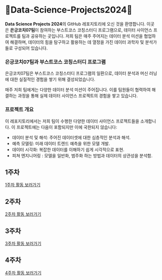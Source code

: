 # 🧠Data-Science-Projects2024🧠
**Data Science Projects 2024**의 GitHub 레포지토리에 오신 것을 환영합니다. 이곳은 **은긍코치07팀**이 참여하는 부스트코스 코칭스터디 프로그램으로, 데이터 사이언스 프로젝트를 팀과 공유하는 곳입니다. 저희 팀은 매주 주어지는 데이터 분석 미션을 협업하여 해결하며, 데이터의 힘을 탐구하고 활용하는 데 열정을 가진 데이터 과학자 및 분석가들로 구성되어 있습니다.

### 은긍코치07팀과 부스트코스 코칭스터디 프로그램
은긍코치07팀은 부스트코스 코칭스터디 프로그램의 일환으로, 데이터 분석과 머신 러닝에 대한 실질적인 경험을 쌓기 위해 결성되었습니다.

매주 저희 팀에게는 다양한 데이터 분석 미션이 주어집니다. 이를 팀원들이 협력하여 해결하는 과정을 통해 실제 데이터 사이언스 프로젝트의 경험을 쌓고 있습니다.

### 프로젝트 개요
이 레포지토리에서는 저희 팀이 수행한 다양한 데이터 사이언스 프로젝트들을 소개합니다. 이 프로젝트에는 다음이 포함되지만 이에 국한되지 않습니다:

- 데이터 분석 및 해석: 주어진 데이터셋에 대한 심층적인 분석과 해석.
- 예측 모델링: 미래 데이터 트렌드 예측을 위한 모델 개발.
- 데이터 시각화: 복잡한 데이터를 이해하기 쉽게 시각적으로 표현.
- 피쳐 엔지니어링 : 모델을 일반화, 범주화 하는 방법과 데이터의 상관성을 분석함.

## 1주차
[1주차 활동 보러가기](https://github.com/WzAcorn/Data-Science-Projects2024/blob/main/Week1/01_week_activity_summary.md)
## 2주차
[2주차 활동 보러가기](https://github.com/WzAcorn/Data-Science-Projects2024/blob/main/Week2/02_week_activaty_summary.md)
## 3주차
[3주차 활동 보러가기](https://github.com/WzAcorn/Data-Science-Projects2024/blob/main/Week3/03_week_activaty_summary.md)
## 4주차
[4주차 활동 보러가기](https://github.com/WzAcorn/Data-Science-Projects2024/blob/main/Week4/04_week_activaty_summary.md)
